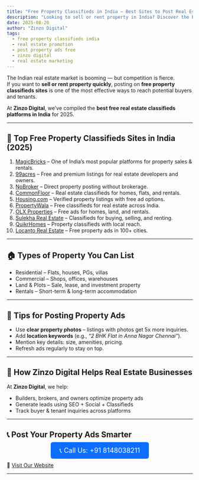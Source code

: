 ```yaml
---
title: "Free Property Classifieds in India – Best Sites to Post Real Estate Ads"
description: "Looking to sell or rent property in India? Discover the best free property classifieds sites to post real estate ads in 2025 and connect with buyers & tenants quickly."
date: 2025-08-20
author: "Zinzo Digital"
tags:
  - free property classifieds india
  - real estate promotion
  - post property ads free
  - zinzo digital
  - real estate marketing
---
```


The Indian real estate market is booming — but competition is fierce.  
If you want to **sell or rent property quickly**, posting on **free property classifieds sites** is one of the most effective ways to reach potential buyers and tenants.

At **Zinzo Digital**, we’ve compiled the **best free real estate classifieds platforms in India** for 2025.

---

## 🚀 Top Free Property Classifieds Sites in India (2025)

1. <a href="https://www.magicbricks.com" target="_blank" rel="nofollow noopener noreferrer">MagicBricks</a> – One of India’s most popular platforms for property sales & rentals.  
2. <a href="https://www.99acres.com" target="_blank" rel="nofollow noopener noreferrer">99acres</a> – Free and premium listings for real estate developers and owners.  
3. <a href="https://www.nobroker.in" target="_blank" rel="nofollow noopener noreferrer">NoBroker</a> – Direct property posting without brokerage.  
4. <a href="https://www.commonfloor.com" target="_blank" rel="nofollow noopener noreferrer">CommonFloor</a> – Real estate classifieds for homes, flats, and rentals.  
5. <a href="https://housing.com" target="_blank" rel="nofollow noopener noreferrer">Housing.com</a> – Verified property listings with free ad options.  
6. <a href="https://propertywala.com" target="_blank" rel="nofollow noopener noreferrer">PropertyWala</a> – Free classifieds for real estate across India.  
7. <a href="https://www.olx.in/properties_c84" target="_blank" rel="nofollow noopener noreferrer">OLX Properties</a> – Free ads for homes, land, and rentals.  
8. <a href="https://www.sulekha.com/real-estate" target="_blank" rel="nofollow noopener noreferrer">Sulekha Real Estate</a> – Classifieds for buying, selling, and renting.  
9. <a href="https://www.quikr.com/homes" target="_blank" rel="nofollow noopener noreferrer">QuikrHomes</a> – Property classifieds with local reach.  
10. <a href="https://www.locanto.in/Real-Estate/20006/" target="_blank" rel="nofollow noopener noreferrer">Locanto Real Estate</a> – Free property ads in 100+ cities.  

---

## 🏠 Types of Property You Can List

- Residential – Flats, houses, PGs, villas  
- Commercial – Shops, offices, warehouses  
- Land & Plots – Sale, lease, and investment property  
- Rentals – Short-term & long-term accommodation  

---

## 📝 Tips for Posting Property Ads

- Use **clear property photos** – listings with photos get 5x more inquiries.  
- Add **location keywords** (e.g., *“2 BHK Flat in Anna Nagar Chennai”*).  
- Mention key details: size, amenities, pricing.  
- Refresh ads regularly to stay on top.  

---

## 🎯 How Zinzo Digital Helps Real Estate Businesses

At **Zinzo Digital**, we help:  
- Builders, brokers, and owners optimize property ads  
- Generate leads using SEO + Social + Classifieds  
- Track buyer & tenant inquiries across platforms  

---

## 📞 Post Your Property Ads Smarter

<div style="text-align:center; margin: 20px 0;">
  <a href="tel:+918148038211" style="background-color:#0d6efd; color:white; padding:12px 24px; border-radius:6px; text-decoration:none; font-size:18px;">
    📞 Call Us: +91 8148038211
  </a>
</div>

🔗 <a href="https://www.zinzodigital.com" target="_blank">Visit Our Website</a>

---
